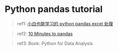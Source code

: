 # Python pandas tutorial

> ref1: [小白也能学习的 python pandas excel 处理](https://zhuanlan.zhihu.com/p/37654682)

> ref2: [10 Minutes to pandas](https://pandas.pydata.org/pandas-docs/version/0.22.0/10min.html)

> ref3: Book: Python for Data Analysis